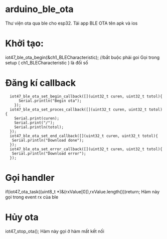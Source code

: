 # arduino_ble_ota
Thư viện ota qua ble cho esp32. Tải app BLE OTA tên apk và ios

# Khởi tạo:
iot47_ble_ota_begin(&ch1_BLECharacteristic); //bắt buộc phải goi
Gọi trong setup ( ch1_BLECharacteristic ) là đối số

# Đăng kí callback
```
  iot47_ble_ota_set_begin_callback([](uint32_t curen, uint32_t totol){
      Serial.println("Begin ota");
    });
  iot47_ble_ota_set_proces_callback([](uint32_t curen, uint32_t totol){
    Serial.print(curen);
    Serial.print("/");
    Serial.println(totol);
  });
  iot47_ble_ota_set_end_callback([](uint32_t curen, uint32_t totol){
   Serial.println("Download done");
  });
  iot47_ble_ota_set_error_callback([](uint32_t curen, uint32_t totol){
   Serial.println("Download error");
  });
```

# Gọi handler
if(iot47_ota_task((uint8_t *)&(rxValue[0]),rxValue.length()))return;
Hàm này gọi trong event rx của ble

# Hủy ota
iot47_stop_ota();
Hàm này gọi ở hàm mất kết nối

